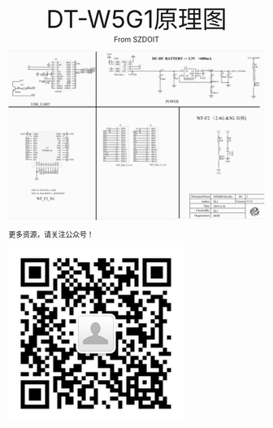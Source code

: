 <center><font size=10> DT-W5G1原理图 </center></font>
<center> From SZDOIT</center>

![image-20201221173957240](image-20201221173957240.png)



更多资源，请关注公众号！

![wps101010](wps101010.png)